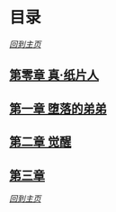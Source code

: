 # 目录

_[回到主页](../README.md)_

## [第零章 真·纸片人](./0.md)

## [第一章 堕落的弟弟](./1.md)

## [第二章 觉醒](./2.md)

## [第三章](./3.md)

_[回到主页](../README.md)_
